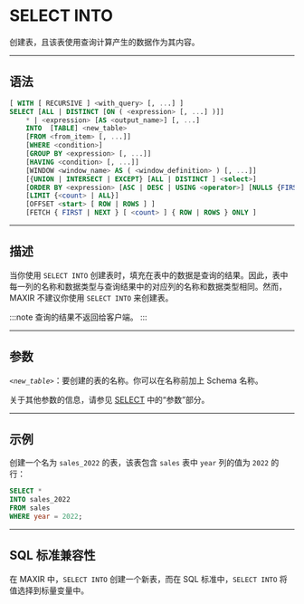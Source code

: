 SELECT INTO
=====

创建表，且该表使用查询计算产生的数据作为其内容。


---

语法
--------

```sql
[ WITH [ RECURSIVE ] <with_query> [, ...] ]
SELECT [ALL | DISTINCT [ON ( <expression> [, ...] )]]
    * | <expression> [AS <output_name>] [, ...]
    INTO  [TABLE] <new_table>
    [FROM <from_item> [, ...]]
    [WHERE <condition>]
    [GROUP BY <expression> [, ...]]
    [HAVING <condition> [, ...]]
    [WINDOW <window_name> AS ( <window_definition> ) [, ...]]
    [{UNION | INTERSECT | EXCEPT} [ALL | DISTINCT ] <select>]
    [ORDER BY <expression> [ASC | DESC | USING <operator>] [NULLS {FIRST | LAST}] [, ...]]
    [LIMIT {<count> | ALL}]
    [OFFSET <start> [ ROW | ROWS ] ]
    [FETCH { FIRST | NEXT } [ <count> ] { ROW | ROWS } ONLY ]
```

---

描述
----------

当你使用 `SELECT INTO` 创建表时，填充在表中的数据是查询的结果。因此，表中每一列的名称和数据类型与查询结果中的对应列的名称和数据类型相同。然而，MAXIR 不建议你使用 `SELECT INTO` 来创建表。

:::note
查询的结果不返回给客户端。
:::

---

参数
----------

*`<new_table>`*：要创建的表的名称。你可以在名称前加上 Schema 名称。

关于其他参数的信息，请参见 [SELECT](select.md#参数) 中的“参数”部分。


---

示例
----------

创建一个名为 `sales_2022` 的表，该表包含 `sales` 表中 `year` 列的值为 `2022` 的行：

```sql
SELECT *
INTO sales_2022
FROM sales
WHERE year = 2022;
```

---

SQL 标准兼容性
-------------

在 MAXIR 中，`SELECT INTO` 创建一个新表，而在 SQL 标准中，`SELECT INTO` 将值选择到标量变量中。
